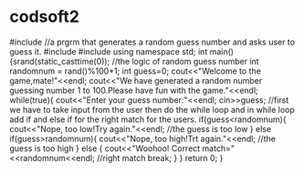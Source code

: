 # codsoft2
#include<iostream> //a prgrm that generates a random guess number and asks user to guess it.
#include<cstdlib>
#include<ctime>
using namespace std;
int main()
{srand(static_cast<unsigned int>time(0)); //the logic of random guess number
int randomnum = rand()%100+1;
int guess=0;
cout<<"Welcome to the game,mate!"<<endl;
cout<<"We have generated a random number guessing number 1 to 100.Please have fun with the game."<<endl;
while(true){
cout<<"Enter your guess number:"<<endl;
cin>>guess; //first we have to take input from the user then do the while loop and in while loop add if and else if for the right match for the users.
if(guess<randomnum){
cout<<"Nope, too low!Try again."<<endl;  //the guess is too low
} else if(guess>randomnum){
cout<<"Nope, too high!Trt again."<<endl;  //the guess is too high
}
else {
cout<<"Woohoo! Correct match="<<randomnum<<endl;  //right match
break;
}
}
return 0;
}

